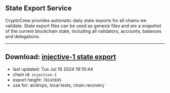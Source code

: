 ## State Export Service
CryptoCrew provides automatic daily state exports for all chains we validate. State export files can be used as genesis files and are a snapshot of the current blockchain state, including all validators, accounts, balances and delegations.

---
**Download: [injective-1 state export](https://dl-eu2.ccvalidators.com/SERVICE/injective/injective-1_export_78243695.json)**
---

- last updated: Tue Jul 16 2024 19:10:44
- chain id: `injective-1`
- export height: `78243695`
- use for: airdrops, local tests, chain recovery
